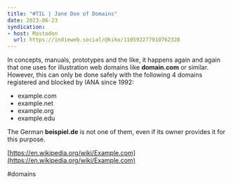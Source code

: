 ```yaml
---
title: "#TIL | Jane Doe of Domains"
date: 2023-06-23
syndication: 
- host: Mastodon
  url: https://indieweb.social/@kiko/110592277910762328
---
```


In concepts, manuals, prototypes and the like, it happens again and again that one uses for illustration web domains like **domain.com** or similar. However, this can only be done safely with the following 4 domains registered and blocked by IANA since 1992:

- example.com
- example.net
- example.org
- example.edu

The German **beispiel.de** is not one of them, even if its owner provides it for this purpose.

[https://en.wikipedia.org/wiki/Example.com](https://en.wikipedia.org/wiki/Example.com)

#domains

